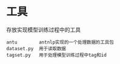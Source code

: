 # 工具
存放实现模型训练过程中的工具
```
antu        antnlp实现的一个处理数据的工具包
dataset.py  用于读取数据
tagset.py   用于处理模型训练过程中tag和id
```